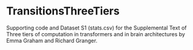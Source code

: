 # TransitionsThreeTiers

Supporting code and Dataset S1 (stats.csv) for the Supplemental Text of Three tiers of computation in transformers and in brain architectures by Emma Graham and Richard Granger.
